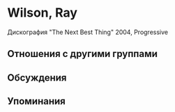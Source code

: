 # Wilson, Ray

Дискография
"The Next Best Thing" 2004, Progressive

## Отношения с другими группами


## Обсуждения


## Упоминания

